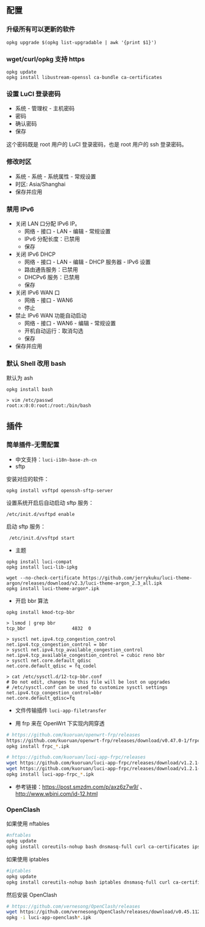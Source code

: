 ## 配置

### 升级所有可以更新的软件

```
opkg upgrade $(opkg list-upgradable | awk '{print $1}')
```

### wget/curl/opkg 支持 https

```
opkg update
opkg install libustream-openssl ca-bundle ca-certificates
```

### 设置 LuCI 登录密码

- 系统 - 管理权 - 主机密码
- 密码
- 确认密码
- 保存

这个密码既是 root 用户的 LuCI 登录密码，也是 root 用户的 ssh 登录密码。

### 修改时区

- 系统 - 系统 - 系统属性 - 常规设置
- 时区: Asia/Shanghai
- 保存并应用

### 禁用 IPv6

- 关闭 LAN 口分配 IPv6 IP。
  - 网络 - 接口 - LAN - 编辑 - 常规设置
  - IPv6 分配长度：已禁用
  - 保存
- 关闭 IPv6 DHCP
  - 网络 - 接口 - LAN - 编辑 - DHCP 服务器 - IPv6 设置
  - 路由通告服务：已禁用
  - DHCPv6 服务：已禁用
  - 保存
- 关闭 IPv6 WAN 口
  - 网络 - 接口 - WAN6
  - 停止
- 禁止 IPv6 WAN 功能自动启动
  - 网络 - 接口 - WAN6 - 编辑 - 常规设置
  - 开机自动运行：取消勾选
  - 保存
- 保存并应用

### 默认 Shell 改用 bash

默认为 ash

```
opkg install bash

> vim /etc/passwd
root:x:0:0:root:/root:/bin/bash
```

## 插件

### 简单插件-无需配置

- 中文支持：`luci-i18n-base-zh-cn`
- sftp 

安装对应的软件：

```
opkg install vsftpd openssh-sftp-server
```

设置系统开启后自动启动 sftp 服务：

```
/etc/init.d/vsftpd enable
```

启动 sftp 服务：

```
 /etc/init.d/vsftpd start
```

- 主题

```
opkg install luci-compat
opkg install luci-lib-ipkg

wget --no-check-certificate https://github.com/jerrykuku/luci-theme-argon/releases/download/v2.3/luci-theme-argon_2.3_all.ipk
opkg install luci-theme-argon*.ipk
```

- 开启 bbr 算法

```
opkg install kmod-tcp-bbr

> lsmod | grep bbr
tcp_bbr                 4832  0 

> sysctl net.ipv4.tcp_congestion_control
net.ipv4.tcp_congestion_control = bbr
> sysctl net.ipv4.tcp_available_congestion_control
net.ipv4.tcp_available_congestion_control = cubic reno bbr
> sysctl net.core.default_qdisc
net.core.default_qdisc = fq_codel

> cat /etc/sysctl.d/12-tcp-bbr.conf 
# Do not edit, changes to this file will be lost on upgrades
# /etc/sysctl.conf can be used to customize sysctl settings
net.ipv4.tcp_congestion_control=bbr
net.core.default_qdisc=fq
```

- 文件传输插件 `luci-app-filetransfer`

- 用 frp 来在 OpenWrt 下实现内网穿透

```bash
# https://github.com/kuoruan/openwrt-frp/releases
https://github.com/kuoruan/openwrt-frp/releases/download/v0.47.0-1/frpc_0.47.0-1_x86_64.ipk
opkg install frpc_*.ipk

# https://github.com/kuoruan/luci-app-frpc/releases
wget https://github.com/kuoruan/luci-app-frpc/releases/download/v1.2.1-1/luci-app-frpc_1.2.1-1_all.ipk
wget https://github.com/kuoruan/luci-app-frpc/releases/download/v1.2.1-1/luci-i18n-frpc-zh-cn_1.2.1-1_all.ipk
opkg install luci-app-frpc_*.ipk
```

- 参考链接：<https://post.smzdm.com/p/axz6z7w9/> 、<http://www.wbini.com/id-12.html>

### OpenClash

如果使用 nftables

```bash
#nftables
opkg update
opkg install coreutils-nohup bash dnsmasq-full curl ca-certificates ipset ip-full libcap libcap-bin ruby ruby-yaml kmod-tun kmod-inet-diag unzip kmod-nft-tproxy luci-compat luci luci-base
```

如果使用 iptables

```bash
#iptables
opkg update
opkg install coreutils-nohup bash iptables dnsmasq-full curl ca-certificates ipset ip-full iptables-mod-tproxy iptables-mod-extra libcap libcap-bin ruby ruby-yaml kmod-tun kmod-inet-diag unzip luci-compat luci luci-base
```

然后安装 OpenClash

```bash
# https://github.com/vernesong/OpenClash/releases
wget https://github.com/vernesong/OpenClash/releases/download/v0.45.112-beta/luci-app-openclash_0.45.112-beta_all.ipk
opkg -i luci-app-openclash*.ipk
```

